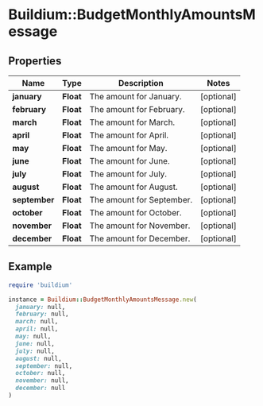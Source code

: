 # Buildium::BudgetMonthlyAmountsMessage

## Properties

| Name | Type | Description | Notes |
| ---- | ---- | ----------- | ----- |
| **january** | **Float** | The amount for January. | [optional] |
| **february** | **Float** | The amount for February. | [optional] |
| **march** | **Float** | The amount for March. | [optional] |
| **april** | **Float** | The amount for April. | [optional] |
| **may** | **Float** | The amount for May. | [optional] |
| **june** | **Float** | The amount for June. | [optional] |
| **july** | **Float** | The amount for July. | [optional] |
| **august** | **Float** | The amount for August. | [optional] |
| **september** | **Float** | The amount for September. | [optional] |
| **october** | **Float** | The amount for October. | [optional] |
| **november** | **Float** | The amount for November. | [optional] |
| **december** | **Float** | The amount for December. | [optional] |

## Example

```ruby
require 'buildium'

instance = Buildium::BudgetMonthlyAmountsMessage.new(
  january: null,
  february: null,
  march: null,
  april: null,
  may: null,
  june: null,
  july: null,
  august: null,
  september: null,
  october: null,
  november: null,
  december: null
)
```

